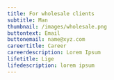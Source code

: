 ```yaml
---
title: For wholesale clients
subtitle: Man
thumbnail: /images/wholesale.png
buttontext: Email
buttonemail: name@xyz.com
careertitle: Career
careerdescription: Lorem Ipsum
lifetitle: Lige
lifedescription: lorem ipsum
---
```

